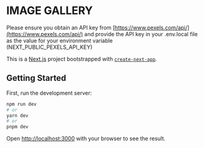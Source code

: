 # IMAGE GALLERY

Please ensure you obtain an API key from [https://www.pexels.com/api/](https://www.pexels.com/api/) and provide the API key in your .env.local file as the value for your environment variable (NEXT_PUBLIC_PEXELS_API_KEY)

This is a [Next.js](https://nextjs.org/) project bootstrapped with [`create-next-app`](https://github.com/vercel/next.js/tree/canary/packages/create-next-app).

## Getting Started

First, run the development server:

```bash
npm run dev
# or
yarn dev
# or
pnpm dev
```

Open [http://localhost:3000](http://localhost:3000) with your browser to see the result.
